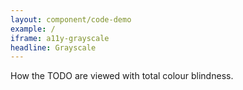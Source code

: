 ```yaml
---
layout: component/code-demo
example: /
iframe: a11y-grayscale
headline: Grayscale
---
```



How the TODO are viewed with total colour blindness.

